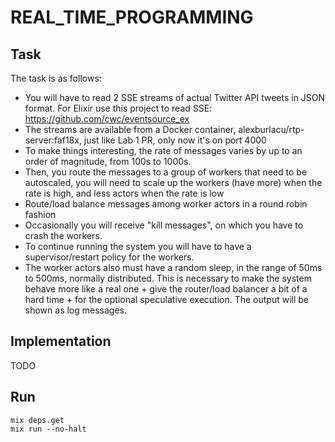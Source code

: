 # REAL_TIME_PROGRAMMING

## Task
The task is as follows:
* You will have to read 2 SSE streams of actual Twitter API tweets in JSON format. For Elixir use this project to read SSE: https://github.com/cwc/eventsource_ex
* The streams are available from a Docker container, alexburlacu/rtp-server:faf18x, just like Lab 1 PR, only now it's on port 4000
* To make things interesting, the rate of messages varies by up to an order of magnitude, from 100s to 1000s.
* Then, you route the messages to a group of workers that need to be autoscaled, you will need to scale up the workers (have more) when the rate is high, and less actors when the rate is low
* Route/load balance messages among worker actors in a round robin fashion
* Occasionally you will receive "kill messages", on which you have to crash the workers.
* To continue running the system you will have to have a supervisor/restart policy for the workers.
* The worker actors also must have a random sleep, in the range of 50ms to 500ms, normally distributed. This is necessary to make the system behave more like a real one + give the router/load balancer a bit of a hard time + for the optional speculative execution. The output will be shown as log messages.

## Implementation
TODO

## Run

```
mix deps.get
mix run --no-halt
```

